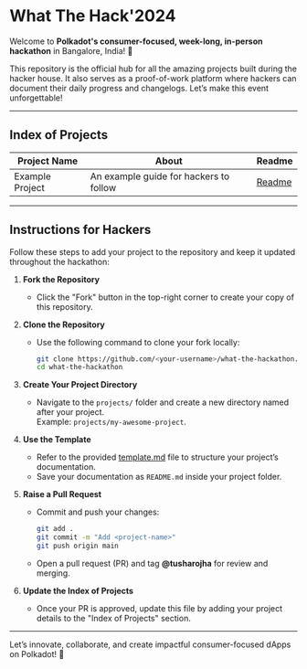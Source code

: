 # What The Hack'2024

Welcome to **Polkadot's consumer-focused, week-long, in-person hackathon** in Bangalore, India! 🎉  

This repository is the official hub for all the amazing projects built during the hacker house. It also serves as a proof-of-work platform where hackers can document their daily progress and changelogs. Let’s make this event unforgettable!

---

## Index of Projects

| **Project Name** | **About**                            | **Readme**       |
|-------------------|--------------------------------------|------------------|
| Example Project   | An example guide for hackers to follow | [Readme](./example/README.md) |

---

## Instructions for Hackers

Follow these steps to add your project to the repository and keep it updated throughout the hackathon:

1. **Fork the Repository**  
   - Click the "Fork" button in the top-right corner to create your copy of this repository.

2. **Clone the Repository**  
   - Use the following command to clone your fork locally:  
     ```bash
     git clone https://github.com/<your-username>/what-the-hackathon.git
     cd what-the-hackathon
     ```

3. **Create Your Project Directory**  
   - Navigate to the `projects/` folder and create a new directory named after your project.  
     Example: `projects/my-awesome-project`.

4. **Use the Template**  
   - Refer to the provided [template.md](./template.md) file to structure your project’s documentation.  
   - Save your documentation as `README.md` inside your project folder.

5. **Raise a Pull Request**  
   - Commit and push your changes:  
     ```bash
     git add .
     git commit -m "Add <project-name>"
     git push origin main
     ```  
   - Open a pull request (PR) and tag **@tusharojha** for review and merging.

6. **Update the Index of Projects**  
   - Once your PR is approved, update this file by adding your project details to the "Index of Projects" section.

---

Let’s innovate, collaborate, and create impactful consumer-focused dApps on Polkadot! 🚀
